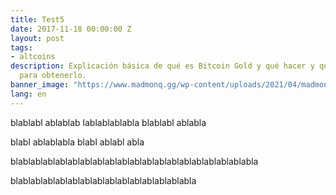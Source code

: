 ```yaml
---
title: Test5
date: 2017-11-18 00:00:00 Z
layout: post
tags:
- altcoins
description: Explicación básica de qué es Bitcoin Gold y qué hacer y que no hacer
  para obtenerlo.
banner_image: "https://www.madmonq.gg/wp-content/uploads/2021/04/madmonq_blast_vizual_blog.png"
lang: en
---
```


blablabl ablablab lablablablabla blablabl ablabla

blabl ablablabla
blabl ablabl abla


blablablablablablablablablablablablablablablablablablablabla

blablablablablablablablablablablablablablabla
